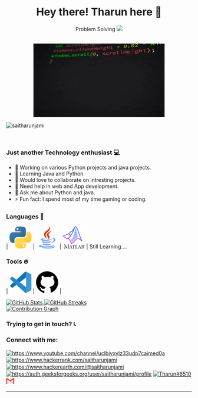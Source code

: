 
<!--
**Saitharunjami/Saitharunjami** is a ✨ _special_ ✨ repository because its `README.md` (this file) appears on your GitHub profile.

Here are some ideas to get you started:

- 🔭 I’m currently working on ...
- 🌱 I’m currently learning ...
- 👯 I’m looking to collaborate on ...
- 🤔 I’m looking for help with ...
- 💬 Ask me about ...
- 📫 How to reach me: ...
- 😄 Pronouns: ...
- ⚡ Fun fact: ...
-->

<h1 align="center"> Hey there! Tharun here 👋 </h1>
<p align="center">
 Problem Solving   <img src="https://media.giphy.com/media/WUlplcMpOCEmTGBtBW/giphy.gif" width="30">
</p>
<p align="center">
  

  <br />
    <img align="center" alt="GIF" src="https://github.com/Saitharunjami/Saitharunjami/blob/main/200.gif" />
 
 <p align="left"> <img src="https://komarev.com/ghpvc/?username=saitharunjami&label=Profile%20views&color=0e75b6&style=flat" alt="saitharunjami" /> </p>
  </a>
  <br />

### Just another Technology enthusiast 💻

-   📝 Working on various Python projects and java projects.
-   🌱 Learning Java and Python.
-   👯 Would love to collaborate on intresting projects.
-   🤔 Need help in web and App development.
-   💬 Ask me about Python and java.
-   ⚡ Fun fact: I spend most of my time gaming or coding.

### Languages 🚀

| <a href="https://www.python.org/"><img src="https://raw.githubusercontent.com/SVijayB/SVijayB/master/assets/SVG/Languages/python.svg" width=60></a> | <a href="https://www.java.com/en/"><img src="https://raw.githubusercontent.com/SVijayB/SVijayB/master/assets/SVG/Languages/java.svg" width=60></a>  |  <a href="https://www.mathworks.com/"><img src="https://raw.githubusercontent.com/SVijayB/SVijayB/master/assets/SVG/Languages/matlab.svg" width=60></a> | Still Learning....

### Tools 🔥

| <a href="https://code.visualstudio.com/"><img src="https://raw.githubusercontent.com/SVijayB/SVijayB/master/assets/SVG/Tools/Vscode.svg" width=60></a> |  <a href="http://github.com/"><img src="https://raw.githubusercontent.com/SVijayB/SVijayB/master/assets/SVG/Tools/github.svg" width=60></a> |


  <a href="https://sourcerer.io/Saitharunjami">
    <img alt = "GitHub Stats" src = "https://github-readme-stats.vercel.app/api?username=Saitharunjami&show_icons=true&theme=light">
  </a>
  <a href="https://sourcerer.io/Saitharunjami">
    <img alt = "GitHub Streaks" src = "https://github-readme-streak-stats.herokuapp.com?user=Saitharunjami&theme=blood&ring=1E90FF&sideNums=1E90FF&sideLabels=1E90FF&currStreakLabel=1E90FF&fire=FF0000&currStreakNum=FF0000">
  </a>
  <br>
  <a href="https://sourcerer.io/Saitharunjami">
    <img alt = "Contribution Graph" src = "https://activity-graph.herokuapp.com/graph?username=Saitharunjami&theme=react-dark">
  </a>
</p>

 ### Trying to get in touch? 📞

<p align="center">

<h3 align="left">Connect with me:</h3>
<p align="left">
 <a href="https://www.youtube.com/c/https://www.youtube.com/channel/uclbiyxylz33udp7caimed0a" target="blank"><img align="center" src="https://raw.githubusercontent.com/rahuldkjain/github-profile-readme-generator/master/src/images/icons/Social/youtube.svg"
 alt="https://www.youtube.com/channel/uclbiyxylz33udp7caimed0a" height="30" width="40" /></a>
<a href="https://www.hackerrank.com/https://www.hackerrank.com/saitharunjami" target="blank"><img align="center" src="https://raw.githubusercontent.com/rahuldkjain/github-profile-readme-generator/master/src/images/icons/Social/hackerrank.svg" alt="https://www.hackerrank.com/saitharunjami" height="30" width="40" /></a>
<a href="https://www.hackerearth.com/https://www.hackerearth.com/@saitharunjami" target="blank"><img align="center" src="https://raw.githubusercontent.com/rahuldkjain/github-profile-readme-generator/master/src/images/icons/Social/hackerearth.svg" alt="https://www.hackerearth.com/@saitharunjami" height="30" width="40" /></a>
<a href="https://auth.geeksforgeeks.org/user/https://auth.geeksforgeeks.org/user/saitharunjami/profile" target="blank"><img align="center" src="https://raw.githubusercontent.com/rahuldkjain/github-profile-readme-generator/master/src/images/icons/Social/geeks-for-geeks.svg" alt="https://auth.geeksforgeeks.org/user/saitharunjami/profile" height="30" width="40" /></a>
<a href="https://discord.gg/Tharun#6510" target="blank"><img align="center" src="https://raw.githubusercontent.com/rahuldkjain/github-profile-readme-generator/master/src/images/icons/Social/discord.svg" alt="Tharun#6510" height="30" width="40" /></a>
 <a href="mailto:saitharunjami@gmail.com">
    <img alt="Gmail" width="22px" src="https://raw.githubusercontent.com/SVijayB/SVijayB/master/assets/SVG/Social/gmail.svg" />
  </a>
 
</p>
  </a>

</p>

---
